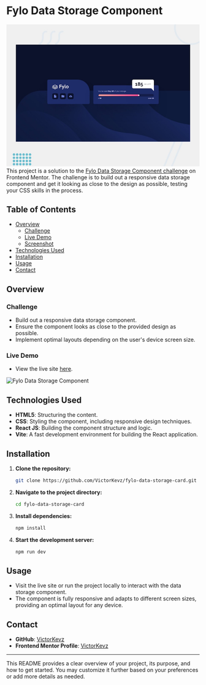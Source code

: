 
# Fylo Data Storage Component
![alt text](public/design/desktop-preview.jpg)
This project is a solution to the [Fylo Data Storage Component challenge](https://www.frontendmentor.io/challenges/fylo-data-storage-component-1dZPRbV5n) on Frontend Mentor. The challenge is to build out a responsive data storage component and get it looking as close to the design as possible, testing your CSS skills in the process.

## Table of Contents

- [Overview](#overview)
  - [Challenge](#challenge)
  - [Live Demo](#live-demo)
  - [Screenshot](#screenshot)
- [Technologies Used](#technologies-used)
- [Installation](#installation)
- [Usage](#usage)
- [Contact](#contact)

## Overview

### Challenge

- Build out a responsive data storage component.
- Ensure the component looks as close to the provided design as possible.
- Implement optimal layouts depending on the user's device screen size.

### Live Demo

- View the live site [here](https://victorkevz.github.io/fylo-data-storage-card).



![Fylo Data Storage Component](screenshot.png) <!-- Add a screenshot link if available -->

## Technologies Used

- **HTML5**: Structuring the content.
- **CSS**: Styling the component, including responsive design techniques.
- **React JS**: Building the component structure and logic.
- **Vite**: A fast development environment for building the React application.

## Installation

1. **Clone the repository:**

   ```bash
   git clone https://github.com/VictorKevz/fylo-data-storage-card.git
   ```

2. **Navigate to the project directory:**

   ```bash
   cd fylo-data-storage-card
   ```

3. **Install dependencies:**

   ```bash
   npm install
   ```

4. **Start the development server:**

   ```bash
   npm run dev
   ```

## Usage

- Visit the live site or run the project locally to interact with the data storage component.
- The component is fully responsive and adapts to different screen sizes, providing an optimal layout for any device.

## Contact

- **GitHub**: [VictorKevz](https://github.com/VictorKevz)
- **Frontend Mentor Profile**: [VictorKevz](https://www.frontendmentor.io/profile/VictorKevz)

---

This README provides a clear overview of your project, its purpose, and how to get started. You may customize it further based on your preferences or add more details as needed.